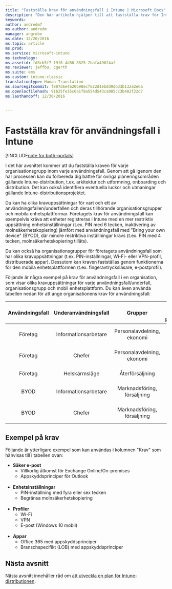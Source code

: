 ```yaml
---
title: "Fastställa krav för användningsfall i Intune | Microsoft Docs"
description: "Den här artikeln hjälper till att fastställa krav för Intune-användningsfall och underfall för en Microsoft Intune-molnimplementering."
keywords: 
author: andredm7
ms.author: andredm
manager: angrobe
ms.date: 12/20/2016
ms.topic: article
ms.prod: 
ms.service: microsoft-intune
ms.technology: 
ms.assetid: fd8cb5f7-19f0-4d80-8825-2bafa49624af
ms.reviewer: jeffbu, cgerth
ms.suite: ems
ms.custom: intune-classic
translationtype: Human Translation
ms.sourcegitcommit: f807d6e4b20b98ecf622d1ebdd9db33b132a2e6a
ms.openlocfilehash: 91b25fe35c6a1f8a554d543ca005cc3b482f22d7
ms.lasthandoff: 12/30/2016


---
```


# <a name="determine-intune-use-case-scenario-requirements"></a>Fastställa krav för användningsfall i Intune

[!INCLUDE[note for both-portals](../includes/note-for-both-portals.md)]

I det här avsnittet kommer att du fastställa kraven för varje organisationsgrupp inom varje användningsfall. Genom att gå igenom den här processen kan du förbereda dig bättre för övriga planeringsområden gällande Intune-distribution, t.ex. arkitektur och utformning, onboarding och distribution. Det kan också identifiera eventuella luckor och utmaningar gällande Intune-distributionsprojektet.

Du kan ha olika kravuppsättningar för vart och ett av användningsfallen/underfallen och deras tillhörande organisationsgrupper och mobila enhetsplattformar. Företagets krav för användningsfall kan exempelvis kräva att enheter registreras i Intune med en mer restriktiv uppsättning enhetsinställningar (t.ex. PIN med 6 tecken, inaktivering av molnsäkerhetskopiering) jämfört med användningsfall med "Bring your own device" (BYOD), där mindre restriktiva inställningar krävs (t.ex. PIN med 4 tecken, molnsäkerhetskopiering tillåts).

Du kan också ha organisationsgrupper för företagets användningsfall som har olika kravuppsättningar (t.ex. PIN-inställningar, Wi-Fi- eller VPN-profil, distribuerade appar). Dessutom kan kraven fastställas genom funktionerna för den mobila enhetsplattformen (t.ex. fingeravtrycksläsare, e-postprofil).

Följande är några exempel på krav för användningsfall i en organisation, som visar olika kravuppsättningar för varje användningsfall/underfall, organisationsgrupp och mobil enhetsplattform. Du kan även använda tabellen nedan för att ange organisationens krav för användningsfall:

| **Användningsfall** | **Underanvändningsfall** | **Grupper** | **Enhetens OS-plattformar** | **Requirements** |
|:---:|:---:|:---:|:---:|:---:|
| Företag | Informationsarbetare | Personalavdelning, ekonomi | iOS | Säker e-post, enhetsinställningar, profiler, appar |                                                          
| Företag | Chefer | Personalavdelning, ekonomi | iOS | Säker e-post, enhetsinställningar, profiler, appar |                                                         
| Företag | Helskärmsläge | Återförsäljning | Android | Enhetsinställningar, profiler, appar |
| BYOD | Informationsarbetare | Marknadsföring, försäljning | iOS | Säker e-post, enhetsinställningar, profiler, appar |                                                         
| BYOD | Chefer | Marknadsföring, försäljning | iOS | Säker e-post, enhetsinställningar, profiler, appar |

## <a name="examples-of-requirements"></a>Exempel på krav

Följande är ytterligare exempel som kan användas i kolumnen "Krav" som hänvisas till i tabellen ovan:

- **Säker e-post**
    - Villkorlig åtkomst för Exchange Online/On-premises
    - Appskyddsprinciper för Outlook
<br></br>
- **Enhetsinställningar**
    - PIN-inställning med fyra eller sex tecken
    - Begränsa molnsäkerhetskopiering
<br></br>
- **Profiler**
    - Wi-Fi
    - VPN
    - E-post (Windows 10 mobil)
<br></br>
- **Appar**
    - Office 365 med appskyddsprinciper
    - Branschspecifikt (LOB) med appskyddsprinciper

## <a name="next-section"></a>Nästa avsnitt

Nästa avsnitt innehåller råd om [att utveckla en plan för Intune-distributionen](section-4-develop-a-rollout-plan.md).


